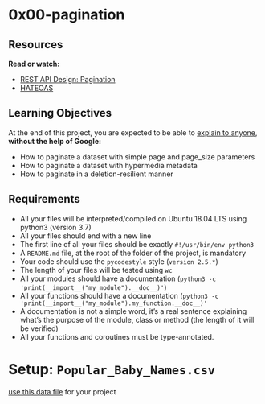# 0x00-pagination

## Resources
__Read or watch:__
  - [REST API Design: Pagination](https://www.moesif.com/blog/technical/api-design/REST-API-Design-Filtering-Sorting-and-Pagination/#pagination)
  - [HATEOAS](https://en.wikipedia.org/wiki/HATEOAS)

## Learning Objectives
At the end of this project, you are expected to be able to [explain to anyone](https://fs.blog/feynman-learning-technique/), __without the help of Google:__
  - How to paginate a dataset with simple page and page_size parameters
  - How to paginate a dataset with hypermedia metadata
  - How to paginate in a deletion-resilient manner

## Requirements
  - All your files will be interpreted/compiled on Ubuntu 18.04 LTS using python3 (version 3.7)
  - All your files should end with a new line
  - The first line of all your files should be exactly `#!/usr/bin/env python3`
  - A `README.md` file, at the root of the folder of the project, is mandatory
  - Your code should use the `pycodestyle` style (`version 2.5.*`)
  - The length of your files will be tested using `wc`
  - All your modules should have a documentation (`python3 -c 'print(__import__("my_module").__doc__)'`)
  - All your functions should have a documentation (`python3 -c 'print(__import__("my_module").my_function.__doc__)'`
  - A documentation is not a simple word, it’s a real sentence explaining what’s the purpose of the module, class or method (the length of it will be verified)
  - All your functions and coroutines must be type-annotated.

# Setup: `Popular_Baby_Names.csv`
[use this data file](https://s3.amazonaws.com/alx-intranet.hbtn.io/uploads/misc/2020/5/7d3576d97e7560ae85135cc214ffe2b3412c51d7.csv?X-Amz-Algorithm=AWS4-HMAC-SHA256&X-Amz-Credential=AKIARDDGGGOUSBVO6H7D%2F20231027%2Fus-east-1%2Fs3%2Faws4_request&X-Amz-Date=20231027T181829Z&X-Amz-Expires=86400&X-Amz-SignedHeaders=host&X-Amz-Signature=b6d2122fbabaea01ab3c61c1deace3c1e58a51477dfe3ebd9463f3b5e6e705bb) for your project
